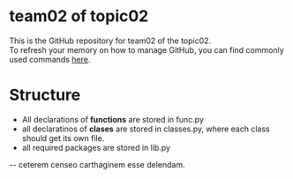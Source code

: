 # team02 of topic02 
 This is the GitHub repository for team02 of the topic02.  
 To refresh your memory on how to manage GitHub, you can find commonly used commands [here](https://github.com/joshnh/Git-Commands). 
 
 # Structure
 - All declarations of **functions** are stored in func.py
 - all declaratinos of **clases** are stored in classes.py, where each class should get its own file.
 - all required packages are stored in lib.py
 
 
 --
 ceterem censeo carthaginem esse delendam.